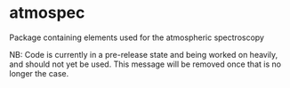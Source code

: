 # atmospec
Package containing elements used for the atmospheric spectroscopy

NB: Code is currently in a pre-release state and being worked on heavily, and should not yet be used. This message will be removed once that is no longer the case.

